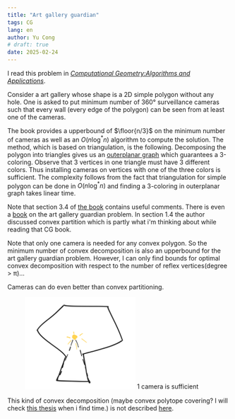```yaml
---
title: "Art gallery guardian"
tags: CG
lang: en
author: Yu Cong
# draft: true
date: 2025-02-24
---
```


I read this problem in [*Computational Geometry:Algorithms and Applications*](https://link.springer.com/book/10.1007/978-3-540-77974-2). 

Consider a art gallery whose shape is a 2D simple polygon without any hole. One is asked to put minimum number of 360° surveillance cameras such that every wall (every edge of the polygon) can be seen from at least one of the cameras.

The book provides a upperbound of $\floor{n/3}$ on the minimum number of cameras as well as an $O(n\log^* n)$ algorithm to compute the solution. The method, which is based on triangulation, is the following. Decomposing the polygon into triangles gives us an [outerplanar graph](https://en.wikipedia.org/wiki/Outerplanar_graph) which guarantees a 3-coloring. Observe that 3 vertices in one triangle must have 3 different colors. Thus installing cameras on vertices with one of the three colors is sufficient. The complexity follows from the fact that triangulation for simple polygon can be done in $O(n\log^* n)$ and finding a 3-coloring in outerplanar graph takes linear time.

Note that section 3.4 of [the book](https://link.springer.com/book/10.1007/978-3-540-77974-2) contains useful comments. There is even a [book](https://www.science.smith.edu/~jorourke/books/ArtGalleryTheorems/Art_Gallery_Full_Book.pdf) on the art gallery guardian problem. In section 1.4 the author discussed convex partition which is partly what i'm thinking about while reading that CG book.

Note that only one camera is needed for any convex polygon. So the minimum number of convex decomposition is also an upperbound for the art gallery guardian problem. However, I can only find bounds for optimal convex decomposition with respect to the number of reflex vertices(degree > π)...

Cameras can do even better than convex partitioning. 

<figure>
<img src="../images/art_gallery_guardian/ex.png" alt="1 camera is sufficient" style="width: 250px;" />
1 camera is sufficient
</figure>

This kind of convex decomposition (maybe convex polytope covering? I will check [this thesis](https://summit.sfu.ca/libraries/pdf.js/web/viewer.html?file=%2F%2Fsummit.sfu.ca%2F_flysystem%2Ffedora%2Fsfu_migrate%2F6812%2Fb17620697.pdf) when i find time.) is not described [here](https://en.wikipedia.org/wiki/Polygon_partition#Partition_a_polygon_into_convex_polygons).